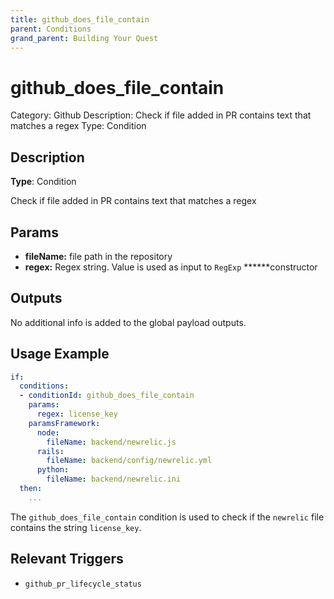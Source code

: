 ```yaml
---
title: github_does_file_contain
parent: Conditions
grand_parent: Building Your Quest
---
```


# github_does_file_contain

Category: Github
Description: Check if file added in PR contains text that matches a regex
Type: Condition

## Description

**Type**: Condition

Check if file added in PR contains text that matches a regex

## Params

- **fileName:** file path in the repository
- **regex:** Regex string. Value is used as input to `RegExp` ******constructor

## Outputs

No additional info is added to the global payload outputs.

## Usage Example

```yaml
if:
  conditions:
  - conditionId: github_does_file_contain
    params:
      regex: license_key
    paramsFramework:
      node:
        fileName: backend/newrelic.js
      rails:
        fileName: backend/config/newrelic.yml
      python:
        fileName: backend/newrelic.ini
  then:
    ...
```

The `github_does_file_contain` condition is used to check if the `newrelic` file contains the string `license_key`.

## Relevant Triggers

- `github_pr_lifecycle_status`
